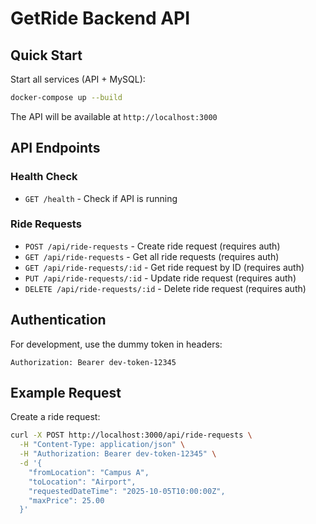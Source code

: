 # GetRide Backend API

## Quick Start

Start all services (API + MySQL):
```bash
docker-compose up --build
```

The API will be available at `http://localhost:3000`

## API Endpoints

### Health Check
- `GET /health` - Check if API is running

### Ride Requests
- `POST /api/ride-requests` - Create ride request (requires auth)
- `GET /api/ride-requests` - Get all ride requests (requires auth)
- `GET /api/ride-requests/:id` - Get ride request by ID (requires auth)
- `PUT /api/ride-requests/:id` - Update ride request (requires auth)
- `DELETE /api/ride-requests/:id` - Delete ride request (requires auth)

## Authentication

For development, use the dummy token in headers:
```
Authorization: Bearer dev-token-12345
```

## Example Request

Create a ride request:
```bash
curl -X POST http://localhost:3000/api/ride-requests \
  -H "Content-Type: application/json" \
  -H "Authorization: Bearer dev-token-12345" \
  -d '{
    "fromLocation": "Campus A",
    "toLocation": "Airport",
    "requestedDateTime": "2025-10-05T10:00:00Z",
    "maxPrice": 25.00
  }'
```
